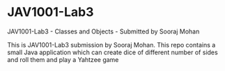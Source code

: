 # JAV1001-Lab3
JAV1001-Lab3 - Classes and Objects - Submitted by Sooraj Mohan

This is JAV1001-Lab3 submission by Sooraj Mohan. This repo contains a small Java application which can create dice of different number of sides and roll them and play a Yahtzee game
